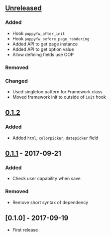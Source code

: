 ## [Unreleased]
### Added
- Hook `puppyfw_after_init`
- Hook `puppyfw_before_page_rendering`
- Added API to get page instance
- Added API to get option value
- Allow defining fields use OOP

### Removed

### Changed
- Used singleton pattern for Framework class
- Moved framework init to outside of `init` hook

## [0.1.2]
### Added
- Added `html`, `colorpicker`, `datepicker` field

## [0.1.1] - 2017-09-21
### Added
- Check user capability when save

### Removed
- Remove short syntax of dependency

## [0.1.0] - 2017-09-19
- First release

[Unreleased]: https://github.com/truongwp/puppyfw/compare/0.1.2...HEAD
[0.1.2]: https://github.com/truongwp/puppyfw/compare/0.1.1...0.1.2
[0.1.1]: https://github.com/truongwp/puppyfw/compare/0.1.0...0.1.1
